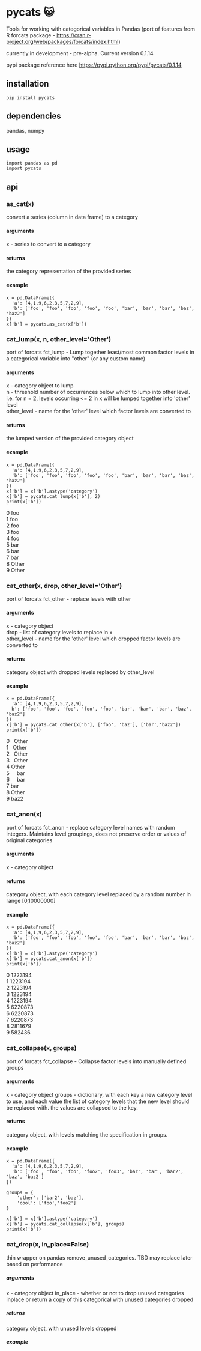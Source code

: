 # pycats :smiley_cat:
Tools for working with categorical variables in Pandas (port of features from R forcats package - https://cran.r-project.org/web/packages/forcats/index.html)

currently in development - pre-alpha. Current version 0.1.14

pypi package reference here https://pypi.python.org/pypi/pycats/0.1.14

## installation
```
pip install pycats
```

## dependencies
pandas, numpy

## usage
```
import pandas as pd
import pycats
```

## api

### as_cat(x)
convert a series (column in data frame) to a category  

#### arguments   
x - series to convert to a category  
  
#### returns  
the category representation of the provided series  

#### example  

```
x = pd.DataFrame({ 
  'a': [4,1,9,6,2,3,5,7,2,9], 
  'b': ['foo', 'foo', 'foo', 'foo', 'foo', 'bar', 'bar', 'bar', 'baz', 'baz2']
})
x['b'] = pycats.as_cat(x['b'])

```

### cat_lump(x, n, other_level='Other')  
port of forcats fct_lump - Lump together least/most common factor levels in a categorical variable into "other" (or any custom name)  

#### arguments  
x - category object to lump  
n - threshold number of occurrences below which to lump into other level. i.e. for n = 2, levels occurring <= 2 in x will be lumped together into 'other' level  
other_level - name for the 'other' level which factor levels are converted to  

#### returns  
the lumped version of the provided category object  

#### example  
```
x = pd.DataFrame({ 
  'a': [4,1,9,6,2,3,5,7,2,9], 
  'b': ['foo', 'foo', 'foo', 'foo', 'foo', 'bar', 'bar', 'bar', 'baz', 'baz2']
})
x['b'] = x['b'].astype('category')
x['b'] = pycats.cat_lump(x['b'], 2)
print(x['b'])
```
0      foo  
1      foo  
2      foo  
3      foo  
4      foo  
5      bar  
6      bar  
7      bar  
8      Other  
9      Other  

### cat_other(x, drop, other_level='Other')  
port of forcats fct_other - replace levels with other  

#### arguments  
x - category object   
drop - list of category levels to replace in x  
other_level - name for the 'other' level which dropped factor levels are converted to  

#### returns  
category object with dropped levels replaced by other_level

#### example  
```
x = pd.DataFrame({ 
  'a': [4,1,9,6,2,3,5,7,2,9],
  b': ['foo', 'foo', 'foo', 'foo', 'foo', 'bar', 'bar', 'bar', 'baz', 'baz2']
})
x['b'] = pycats.cat_other(x['b'], ['foo', 'baz'], ['bar','baz2'])
print(x['b'])
```
0      Other   
1      Other  
2      Other  
3      Other  
4      Other  
5      bar  
6      bar  
7      bar  
8      Other  
9      baz2  

### cat_anon(x)
port of forcats fct_anon - replace category level names with random integers. Maintains level groupings, does not preserve order or values of original categories

#### arguments  
x - category object  

#### returns  
category object, with each category level replaced by a random number in range [0,10000000]  

#### example  
```
x = pd.DataFrame({
  'a': [4,1,9,6,2,3,5,7,2,9],
  'b': ['foo', 'foo', 'foo', 'foo', 'foo', 'bar', 'bar', 'bar', 'baz', 'baz2']
})
x['b'] = x['b'].astype('category')
x['b'] = pycats.cat_anon(x['b'])
print(x['b'])
```
0    1223194  
1    1223194  
2    1223194  
3    1223194  
4    1223194  
5    6220873   
6    6220873  
7    6220873  
8    2811679  
9     582436 


### cat_collapse(x, groups)
port of forcats fct_collapse - Collapse factor levels into manually defined groups

#### arguments
x - category object
groups - dictionary, with each key a new category level to use, and each value the list of category levels that the new level should be replaced with. the values are collapsed to the key.

#### returns
category object, with levels matching the specification in groups.

#### example  
```
x = pd.DataFrame({
  'a': [4,1,9,6,2,3,5,7,2,9],
  'b': ['foo', 'foo', 'foo', 'foo2', 'foo3', 'bar', 'bar', 'bar2', 'baz', 'baz2']
})

groups = {
	'other': ['bar2', 'baz'],
	'cool': ['foo','foo2']
}

x['b'] = x['b'].astype('category')
x['b'] = pycats.cat_collapse(x['b'], groups)
print(x['b'])
```

### cat_drop(x, in_place=False)
thin wrapper on pandas remove_unused_categories. TBD may replace later based on performance

##### arguments
x - category object
in_place - whether or not to drop unused categories inplace or return a copy of this categorical with unused categories dropped

##### returns
category object, with unused levels dropped

##### example
````
````


